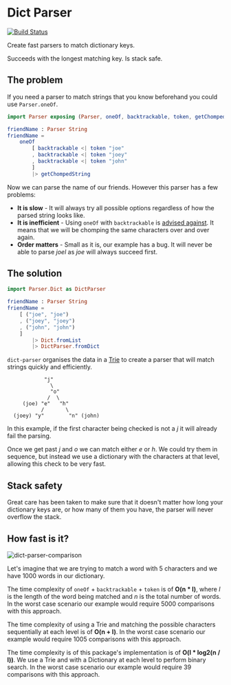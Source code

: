 # Dict Parser

[![Build Status](https://travis-ci.org/lazamar/dict-parser.svg?branch=master)](https://travis-ci.org/lazamar/dict-parser)

Create fast parsers to match dictionary keys.

Succeeds with the longest matching key. Is stack safe.

## The problem

If you need a parser to match strings that you know beforehand you could use `Parser.oneOf`.

```elm
import Parser exposing (Parser, oneOf, backtrackable, token, getChompedString)

friendName : Parser String
friendName = 
	oneOf
		[ backtrackable <| token "joe"
		, backtrackable <| token "joey"
		, backtrackable <| token "john"
		]
		|> getChompedString
```

Now we can parse the name of our friends. However this parser has a few problems:

- **It is slow** - It will always try all possible options regardless of how the parsed string looks like. 
- **It is inefficient** - Using `oneOf`	with `backtrackable` is [advised against](https://github.com/elm/parser/blob/master/semantics.md#backtrackable--oneof-inefficient). It means that we will be chomping the same characters over and over again.
- **Order matters** - Small as it is, our example has a bug. It will never be able to parse *joel* as *joe* will always succeed first.


## The solution

```elm
import Parser.Dict as DictParser

friendName : Parser String
friendName =
	[ ("joe", "joe")
	, ("joey", "joey")
	, ("john", "john")
	]
		|> Dict.fromList
		|> DictParser.fromDict
```

`dict-parser` organises the data in a [Trie](https://en.wikipedia.org/wiki/Trie) to create a parser that will match strings quickly and efficiently.


                "j" 
                  \
                  "o"
                 /  \
         (joe) "e"   "h" 
               /       \
      (joey) "y"        "n" (john)


In this example, if the first character being checked is not a *j* it will already fail the parsing.

Once we get past *j* and *o* we can match either *e* or *h*. We could try them in sequence, but instead we use a dictionary with the characters at that level, allowing this check to be very fast.

## Stack safety

Great care has been taken to make sure that it doesn't matter how long your dictionary keys are, or how many of them you have, the parser will never overflow the stack.

## How fast is it?

![dict-parser-comparison](https://cdn.jsdelivr.net/gh/lazamar/dict-parser@master/images/comparisons-chart.svg)

Let's imagine that we are trying to match a word with 5 characters and we have 1000 words in our dictionary.

The time complexity of `oneOf` + `backtrackable` + `token` is of **O(n * l)**, where *l* is the length of the word being matched and *n* is the total number of words.
In the worst case scenario our example would require 5000 comparisons with this approach.

The time complexity of using a Trie and matching the possible characters sequentially at each level is of **O(n + l)**.
In the worst case scenario our example would require 1005 comparisons with this approach.

The time complexity is of this package's implementation is of **O(l * log2(n / l))**.
We use a Trie and with a Dictionary at each level to perform binary search.
In the worst case scenario our example would require 39 comparisons with this approach.

